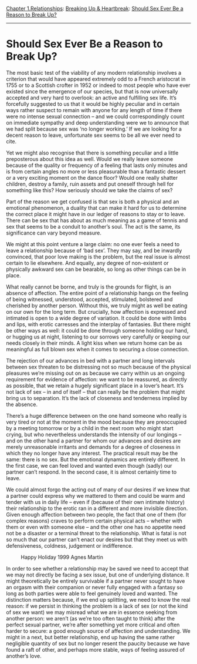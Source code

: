 [Chapter 1.Relationships](https://www.theschooloflife.com/thebookoflife/category/relationships/): [Breaking Up & Heartbreak](https://www.theschooloflife.com/thebookoflife/category/relationships/breaking-up-heartbreak/): [Should Sex Ever Be a Reason to Break Up?](https://www.theschooloflife.com/thebookoflife/should-sex-ever-be-a-reason-to-break-up/)

* * *

# Should Sex Ever Be a Reason to Break Up?

The most basic test of the viability of any modern relationship involves a criterion that would have appeared extremely odd to a French aristocrat in 1755 or to a Scottish crofter in 1952 or indeed to most people who have ever existed since the emergence of our species, but that is now universally accepted and very hard to overlook: an active and fulfilling sex life. It’s forcefully suggested to us that it would be highly peculiar and in certain ways rather suspect to remain with anyone for any length of time if there were no intense sexual connection – and we could correspondingly count on immediate sympathy and deep understanding were we to announce that we had split because sex was ‘no longer working.’ If we are looking for a decent reason to leave, unfortunate sex seems to be all we ever need to cite.

Yet we might also recognise that there is something peculiar and a little preposterous about this idea as well. Would we really leave someone because of the quality or frequency of a feeling that lasts only minutes and is from certain angles no more or less pleasurable than a fantastic dessert or a very exciting moment on the dance floor? Would one really shatter children, destroy a family, ruin assets and put oneself through hell for something like this? How seriously should we take the claims of sex?

Part of the reason we get confused is that sex is both a physical and an emotional phenomenon, a duality that can make it hard for us to determine the correct place it might have in our ledger of reasons to stay or to leave. There can be sex that has about as much meaning as a game of tennis and sex that seems to be a conduit to another’s soul. The act is the same, its significance can vary beyond measure.

We might at this point venture a large claim: no one ever feels a need to leave a relationship because of ‘bad sex’. They may say, and be inwardly convinced, that poor love making is the problem, but the real issue is almost certain to lie elsewhere. And equally, any degree of non-existent or physically awkward sex can be bearable, so long as other things can be in place.

What really cannot be borne, and truly is the grounds for flight, is an absence of affection. The entire point of a relationship hangs on the feeling of being witnessed, understood, accepted, stimulated, bolstered and cherished by another person. Without this, we truly might as well be eating on our own for the long term. But crucially, how affection is expressed and intimated is open to a wide degree of variation. It could be done with limbs and lips, with erotic carresses and the interplay of fantasies. But there might be other ways as well: it could be done through someone holding our hand, or hugging us at night, listening to our sorrows very carefully or keeping our needs closely in their minds. A light kiss when we return home can be as meaningful as full blown sex when it comes to securing a close connection.&nbsp;

The rejection of our advances in bed with a partner and long intervals between sex threaten to be distressing not so much because of the physical pleasures we’re missing out on as because we carry within us an ongoing requirement for evidence of affection: we want to be reassured, as directly as possible, that we retain a hugely significant place in a lover’s heart. It’s not lack of sex – in and of itself – that can really be the problem that might bring us to separation. It’s the lack of closeness and tenderness implied by the absence.

There’s a huge difference between on the one hand someone who really is very tired or not at the moment in the mood because they are preoccupied by a meeting tomorrow or by a child in the next room who might start crying, but who nevertheless understands the intensity of our longings – and on the other hand a partner for whom our advances and desires are merely unreasonable irritants and demands for a degree of closeness in which they no longer have any interest. The practical result may be the same: there is no sex. But the emotional dynamics are entirely different. In the first case, we can feel loved and wanted even though (sadly) our partner can’t respond. In the second case, it is almost certainly time to leave.

We could almost forgo the acting out of many of our desires if we knew that a partner could express why we mattered to them and could be warm and tender with us in daily life – even if (because of their own intimate history) their relationship to the erotic ran in a different and more invisible direction. Given enough affection between two people, the fact that one of them (for complex reasons) craves to perform certain physical acts – whether with them or even with someone else – and the other one has no appetite need not be a disaster or a terminal threat to the relationship. What is fatal is not so much that our partner can’t enact our desires but that they meet us with defensiveness, coldness, judgement or indifference.&nbsp;

<figure class="aligncenter"><img src="https://www.theschooloflife.com/thebookoflife/wp-content/uploads/2019/11/AR00179_9.jpg" alt="" class="wp-image-23904" srcset="https://www.theschooloflife.com/thebookoflife/wp-content/uploads/2019/11/AR00179_9.jpg 730w, https://www.theschooloflife.com/thebookoflife/wp-content/uploads/2019/11/AR00179_9-300x295.jpg 300w" sizes="(max-width: 730px) 100vw, 730px"><figcaption>Happy Holiday 1999 Agnes Martin </figcaption></figure>

In order to see whether a relationship may be saved we need to accept that we may not directly be facing a sex issue, but one of underlying distance. It might theoretically be entirely survivable if a partner never sought to have an orgasm with their companion or never fully engaged with a fantasy so long as both parties were able to feel genuinely loved and wanted. The distinction matters because, if we end up splitting, we need to know the real reason: if we persist in thinking the problem is a lack of sex (or not the kind of sex we want) we may misread what we are in essence seeking from another person: we aren’t (as we’re too often taught to think) after the perfect sexual partner, we’re after something yet more critical and often harder to secure: a good enough source of affection and understanding. We might in a next, but better relationship, end up having the same rather negligible quantity of sex but no longer resent the paucity because we have found a raft of other, and perhaps more stable, ways of feeling assured of another’s love.
